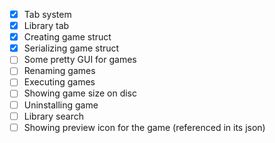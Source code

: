 
- [X] Tab system
- [X] Library tab
- [X] Creating game struct
- [X] Serializing game struct
- [ ] Some pretty GUI for games
- [ ] Renaming games
- [ ] Executing games
- [ ] Showing game size on disc
- [ ] Uninstalling game
- [ ] Library search
- [ ] Showing preview icon for the game (referenced in its json)